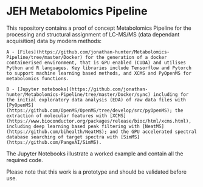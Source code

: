 # JEH Metabolomics Pipeline

This repository contains a proof of concept Metabolomics Pipeline for the processing and structural assignment of LC-MS/MS (data dependant acquisition) data by modern methods:

    A - [Files](https://github.com/jonathan-hunter/Metabolomics-Pipeline/tree/master/Docker) for the generation of a docker containerised environment, that is GPU enabled (CUDA) and utilises Python and R languages. Key libraries include Tensorflow and Pytorch to support machine learning based methods, and XCMS and PyOpenMS for metabolomics functions.
    
    B - [Jupyter notebooks](https://github.com/jonathan-hunter/Metabolomics-Pipeline/tree/master/Docker/sync) including for the initial exploratory data analysis (EDA) of raw data files with [PyOpenMS](https://github.com/OpenMS/OpenMS/tree/develop/src/pyOpenMS); the extraction of molecular features with [XCMS](https://www.bioconductor.org/packages/release/bioc/html/xcms.html), including deep learning based peak filtering with [NeatMS](https://github.com/bihealth/NeatMS); and the GPU accelerated spectral database searching of target spectra with [SimMS](https://github.com/PangeAI/SimMS).

The Jupyter Notebooks illustrate a worked example and contain all the required code.

Please note that this work is a prototype and should be validated before use.
